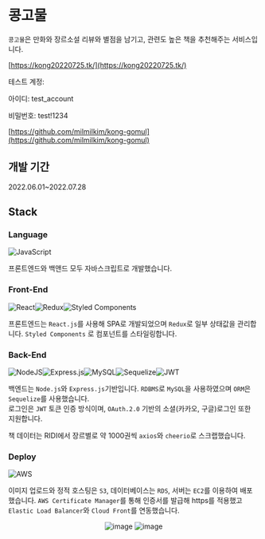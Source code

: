 # 콩고물

`콩고물`은 만화와 장르소설 리뷰와 별점을 남기고, 관련도 높은 책을 추천해주는 서비스입니다.

[https://kong20220725.tk/](https://kong20220725.tk/)

테스트 계정:

아이디: test\_account

비밀번호: test!1234

[https://github.com/milmilkim/kong-gomul](https://github.com/milmilkim/kong-gomul)

## 개발 기간

2022.06.01~2022.07.28

## Stack

### Language

![JavaScript](https://img.shields.io/badge/javascript-%23323330.svg?style=for-the-badge&logo=javascript&logoColor=%23F7DF1E)

프론트엔드와 백앤드 모두 자바스크립트로 개발했습니다.

### Front-End

![React](https://img.shields.io/badge/react-%2320232a.svg?style=for-the-badge&logo=react&logoColor=%2361DAFB)![Redux](https://img.shields.io/badge/redux-%23593d88.svg?style=for-the-badge&logo=redux&logoColor=white)![Styled Components](https://img.shields.io/badge/styled--components-DB7093?style=for-the-badge&logo=styled-components&logoColor=white)

프론트엔드는 `React.js`를 사용해 SPA로 개발되었으며 `Redux`로 일부 상태값을 관리합니다. `Styled Components` 로 컴포넌트를 스타일링합니다.

### Back-End

![NodeJS](https://img.shields.io/badge/node.js-6DA55F?style=for-the-badge&logo=node.js&logoColor=white)![Express.js](https://img.shields.io/badge/express.js-%23404d59.svg?style=for-the-badge&logo=express&logoColor=%2361DAFB)![MySQL](https://img.shields.io/badge/mysql-%2300f.svg?style=for-the-badge&logo=mysql&logoColor=white)![Sequelize](https://img.shields.io/badge/Sequelize-52B0E7?style=for-the-badge&logo=Sequelize&logoColor=white)![JWT](https://img.shields.io/badge/JWT-black?style=for-the-badge&logo=JSON%20web%20tokens)

백엔드는 `Node.js`와 `Express.js`기반입니다. `RDBMS`로 `MySQL`을 사용하였으며 `ORM`은 `Sequelize`를 사용했습니다.  
로그인은 `JWT` 토큰 인증 방식이며, `OAuth.2.0` 기반의 소셜(카카오, 구글)로그인 또한 지원합니다.

책 데이터는 RIDI에서 장르별로 약 1000권씩 `axios`와 `cheerio`로 스크랩했습니다. 

### Deploy

![AWS](https://img.shields.io/badge/AWS-%23FF9900.svg?style=for-the-badge&logo=amazon-aws&logoColor=white)

이미지 업로드와 정적 호스팅은 `S3`, 데이터베이스는 `RDS`, 서버는 `EC2`를 이용하여 배포했습니다. `AWS Certificate Manager`를 통해 인증서를 발급해 https를 적용했고 `Elastic Load Balancer`와 `Cloud Front`를 연동했습니다.

<div align="center">


![image](https://user-images.githubusercontent.com/65494214/181287776-b21c2bc1-7812-4c4d-b654-7351b7489f03.png)
![image](https://user-images.githubusercontent.com/65494214/181289158-7b96c917-d976-4498-adc1-f45dd49e996d.png)



</div>
